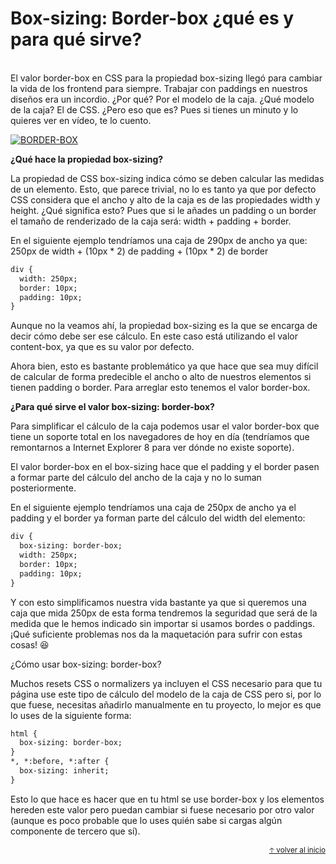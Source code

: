 # Box-sizing: Border-box ¿qué es y para qué sirve?

<br>
El valor border-box en CSS para la propiedad box-sizing llegó para cambiar la vida de los frontend para siempre. Trabajar con paddings en nuestros diseños era un incordio. ¿Por qué? Por el modelo de la caja. ¿Qué modelo de la caja? El de CSS. ¿Pero eso que es? Pues si tienes un minuto y lo quieres ver en vídeo, te lo cuento.

[![BORDER-BOX](https://i.ytimg.com/vi_webp/Vx854s9YE78/hqdefault.webp)](https://youtu.be/Vx854s9YE78)

**¿Qué hace la propiedad box-sizing?**

La propiedad de CSS box-sizing indica cómo se deben calcular las medidas de un elemento. Esto, que parece trivial, no lo es tanto ya que por defecto CSS considera que el ancho y alto de la caja es de las propiedades width y height. ¿Qué significa esto? Pues que si le añades un padding o un border el tamaño de renderizado de la caja será: width + padding + border.

En el siguiente ejemplo tendríamos una caja de 290px de ancho ya que: 250px de width + (10px * 2) de padding + (10px * 2) de border

```html
div {
  width: 250px;
  border: 10px;
  padding: 10px;
}
```

Aunque no la veamos ahí, la propiedad box-sizing es la que se encarga de decir cómo debe ser ese cálculo. En este caso está utilizando el valor content-box, ya que es su valor por defecto.

Ahora bien, esto es bastante problemático ya que hace que sea muy difícil de calcular de forma predecible el ancho o alto de nuestros elementos si tienen padding o border. Para arreglar esto tenemos el valor border-box.

**¿Para qué sirve el valor box-sizing: border-box?**

Para simplificar el cálculo de la caja podemos usar el valor border-box que tiene un soporte total en los navegadores de hoy en día (tendríamos que remontarnos a Internet Explorer 8 para ver dónde no existe soporte).

El valor border-box en el box-sizing hace que el padding y el border pasen a formar parte del cálculo del ancho de la caja y no lo suman posteriormente.

En el siguiente ejemplo tendríamos una caja de 250px de ancho ya el padding y el border ya forman parte del cálculo del width del elemento:

```html
div {
  box-sizing: border-box;
  width: 250px;
  border: 10px;
  padding: 10px;
}
```

Y con esto simplificamos nuestra vida bastante ya que si queremos una caja que mida 250px de esta forma tendremos la seguridad que será de la medida que le hemos indicado sin importar si usamos bordes o paddings. ¡Qué suficiente problemas nos da la maquetación para sufrir con estas cosas! 😆

¿Cómo usar box-sizing: border-box?

Muchos resets CSS o normalizers ya incluyen el CSS necesario para que tu página use este tipo de cálculo del modelo de la caja de CSS pero si, por lo que fuese, necesitas añadirlo manualmente en tu proyecto, lo mejor es que lo uses de la siguiente forma:

```html
html {
  box-sizing: border-box;
}
*, *:before, *:after {
  box-sizing: inherit;
}
```

Esto lo que hace es hacer que en tu html se use border-box y los elementos hereden este valor pero puedan cambiar si fuese necesario por otro valor (aunque es poco probable que lo uses quién sabe si cargas algún componente de tercero que sí).


<div align="right">
  <small><a href="#tabla-de-contenido">🡡 volver al inicio</a></small>
</div><br><br>